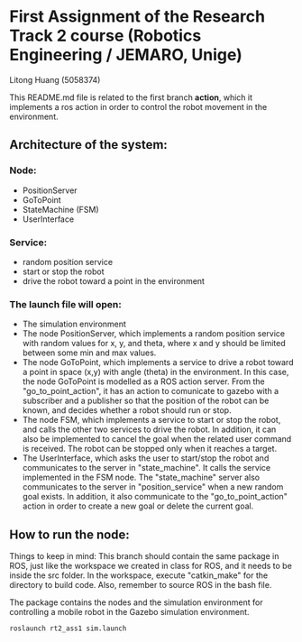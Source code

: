 # First Assignment of the Research Track 2 course (Robotics Engineering / JEMARO, Unige)

Litong Huang (5058374)

This README.md file is related to the first branch **action**, which it implements a ros action in order to control the robot movement in the environment. 


## Architecture of the system:

### Node: 
- PositionServer
- GoToPoint
- StateMachine (FSM)
- UserInterface

### Service:
- random position service
- start or stop the robot 
- drive the robot toward a point in the environment

### The launch file will open:
- The simulation environment
- The node PositionServer, which implements a random position service with random values for x, y, and theta, where x and y should be limited between some min and max values.
- The node GoToPoint, which implements a service to drive a robot toward a point in space (x,y) with angle (theta) in the environment. In this case, the node GoToPoint is modelled as a ROS action server. From the "go_to_point_action", it has an action to comunicate to gazebo with a subscriber and a publisher so that the position of the robot can be known, and decides whether a robot should run or stop. 
- The node FSM, which implements a service to start or stop the robot, and calls the other two services to drive the robot. In addition, it can also be implemented to cancel the goal when the related user command is received. The robot can be stopped only when it reaches a target.
- The UserInterface, which asks the user to start/stop the robot and communicates to the server in "state_machine". It calls the service implemented in the FSM node. The "state_machine" server also communicates to the server in "position_service" when a new random goal exists. In addition, it also communicate to the "go_to_point_action" action in order to create a new goal or delete the current goal.

## How to run the node:
Things to keep in mind: This branch should contain the same package in ROS, just like the workspace we created in class for ROS, and it needs to be inside the src folder. In the workspace, execute "catkin_make" for the directory to build code. Also, remember to source ROS in the bash file. 


The package contains the nodes and the simulation environment for controlling a mobile robot in the Gazebo simulation environment.

```
roslaunch rt2_ass1 sim.launch
```


